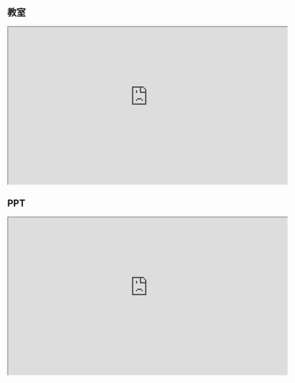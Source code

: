 ## 教室
<iframe src="http://cloud.liveqing.com:10080/LivePlayer.html?videoUrl=http://49.208.32.65/iclasslivehls/0/13221/index.m3u8&poster=https%3A%2F%2Fz3.ax1x.com%2F2021%2F03%2F20%2F64mQOS.jpg&autoplay=no" width="640" height="360" allowfullscreen></iframe>

## PPT
<iframe src="http://cloud.liveqing.com:10080/LivePlayer.html?videoUrl=http://49.208.32.65/iclasslivehls/2/13221/index.m3u8&poster=https%3A%2F%2Fz3.ax1x.com%2F2021%2F03%2F20%2F64mQOS.jpg&autoplay=no" width="640" height="360" allowfullscreen></iframe>
